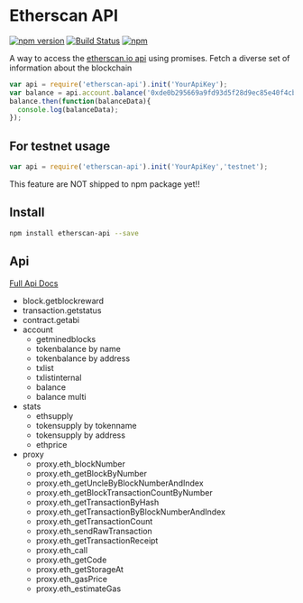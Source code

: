 # Etherscan API

[![npm version](https://badge.fury.io/js/etherscan-api.svg)](https://badge.fury.io/js/etherscan-api) [![Build Status](https://travis-ci.org/sebs/etherscan-api.svg?branch=master)](https://travis-ci.org/sebs/etherscan-api) [![npm](https://img.shields.io/npm/dt/etherscan-api.svg?maxAge=2592000)]()

A way to access the [etherscan.io api](https://etherscan.io/apis) using promises. Fetch a diverse set of information about the blockchain


```javascript
var api = require('etherscan-api').init('YourApiKey');
var balance = api.account.balance('0xde0b295669a9fd93d5f28d9ec85e40f4cb697bae');
balance.then(function(balanceData){
  console.log(balanceData);
});
```

## For testnet usage

```javascript
var api = require('etherscan-api').init('YourApiKey','testnet');

```
This feature are NOT shipped to npm package yet!!

## Install

 ```bash
 npm install etherscan-api --save
 ```
## Api

[Full Api Docs](https://sebs.github.io/etherscan-api/)

* block.getblockreward
* transaction.getstatus
* contract.getabi
* account
  * getminedblocks
  * tokenbalance by name
  * tokenbalance by address
  * txlist
  * txlistinternal
  * balance
  * balance multi
* stats
  * ethsupply
  * tokensupply by tokenname
  * tokensupply by address
  * ethprice
* proxy
  * proxy.eth_blockNumber
  * proxy.eth_getBlockByNumber
  * proxy.eth_getUncleByBlockNumberAndIndex
  * proxy.eth_getBlockTransactionCountByNumber
  * proxy.eth_getTransactionByHash
  * proxy.eth_getTransactionByBlockNumberAndIndex
  * proxy.eth_getTransactionCount
  * proxy.eth_sendRawTransaction
  * proxy.eth_getTransactionReceipt
  * proxy.eth_call
  * proxy.eth_getCode
  * proxy.eth_getStorageAt
  * proxy.eth_gasPrice
  * proxy.eth_estimateGas
